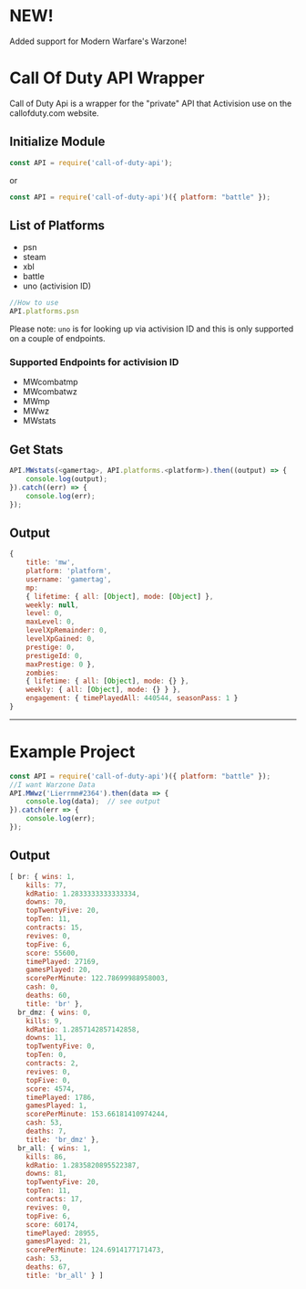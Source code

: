 # NEW!

Added support for Modern Warfare's Warzone!

# Call Of Duty API Wrapper

Call of Duty Api is a wrapper for the "private" API that Activision use on the callofduty.com website.

## Initialize Module
```javascript
const API = require('call-of-duty-api');
```
or
```javascript
const API = require('call-of-duty-api')({ platform: "battle" });
```

## List of Platforms
-   psn
-   steam
-   xbl
-   battle
-   uno (activision ID)
```javascript
//How to use
API.platforms.psn
```
Please note:
`uno` is for looking up via activision ID and this is only supported on a couple of endpoints.
### Supported Endpoints for activision ID
-   MWcombatmp
-   MWcombatwz
-   MWmp
-   MWwz
-   MWstats

## Get Stats
```javascript
API.MWstats(<gamertag>, API.platforms.<platform>).then((output) => {
    console.log(output);  
}).catch((err) => {
    console.log(err);
});
```

## Output
```javascript 
{
    title: 'mw',
    platform: 'platform',
    username: 'gamertag',
    mp:
    { lifetime: { all: [Object], mode: [Object] },
    weekly: null,
    level: 0,
    maxLevel: 0,
    levelXpRemainder: 0,
    levelXpGained: 0,
    prestige: 0,
    prestigeId: 0,
    maxPrestige: 0 },
    zombies:
    { lifetime: { all: [Object], mode: {} },
    weekly: { all: [Object], mode: {} } },
    engagement: { timePlayedAll: 440544, seasonPass: 1 } 
}
```
---

# Example Project
```javascript
const API = require('call-of-duty-api')({ platform: "battle" });
//I want Warzone Data
API.MWwz('Lierrmm#2364').then(data => {
    console.log(data);  // see output
}).catch(err => {
    console.log(err);
});
```
## Output
```javascript
[ br: { wins: 1,
    kills: 77,
    kdRatio: 1.2833333333333334,       
    downs: 70,
    topTwentyFive: 20,
    topTen: 11,
    contracts: 15,
    revives: 0,
    topFive: 6,
    score: 55600,
    timePlayed: 27169,
    gamesPlayed: 20,
    scorePerMinute: 122.78699988958003,
    cash: 0,
    deaths: 60,
    title: 'br' },
  br_dmz: { wins: 0,
    kills: 9,
    kdRatio: 1.2857142857142858,
    downs: 11,
    topTwentyFive: 0,
    topTen: 0,
    contracts: 2,
    revives: 0,
    topFive: 0,
    score: 4574,
    timePlayed: 1786,
    gamesPlayed: 1,
    scorePerMinute: 153.66181410974244,
    cash: 53,
    deaths: 7,
    title: 'br_dmz' },
  br_all: { wins: 1,
    kills: 86,
    kdRatio: 1.2835820895522387,
    downs: 81,
    topTwentyFive: 20,
    topTen: 11,
    contracts: 17,
    revives: 0,
    topFive: 6,
    score: 60174,
    timePlayed: 28955,
    gamesPlayed: 21,
    scorePerMinute: 124.6914177171473,
    cash: 53,
    deaths: 67,
    title: 'br_all' } ]
```